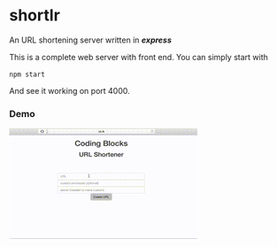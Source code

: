 # shortlr

An URL shortening server written in **_express_**

This is a complete web server with front end. You can simply start with  

```
npm start
```

And see it working on port 4000. 


### Demo

![Shortlr demo](docs/shortlr.gif)